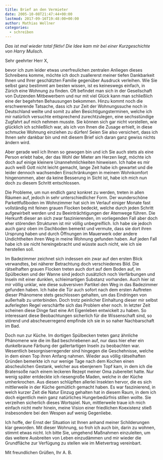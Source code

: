 ```yaml
---
title: Brief an den Vermieter
date: 2005-10-08T21:47:44+00:00
lastmod: 2017-09-16T19:48:00+00:00
author: Mathias Wellner
categories:
  - schreiben
---
```

_Das ist mal wieder total fiktiv! Die Idee kam mir bei einer Kurzgeschichte von Harry Mulisch._

Sehr geehrter Herr X,

bevor ich zum leider etwas unerfreulichen zentralen Anliegen dieses Schreibens komme, möchte ich doch zuallererst meiner tiefen Dankbarkeit Ihnen und Ihrer geschätzten Familie gegenüber Ausdruck verleihen. Wie Sie selbst ganz bestimmt am besten wissen, ist es keineswegs einfach, in Zürich eine Wohnung zu finden. Oft befindet man sich in der Gesellschaft von Dutzenden Mitbewerbern und nur mit viel Glück kann man schließlich eine der begehrten Behausungen bekommen. Hinzu kommt noch die erschwerende Tatsache, dass ich zur Zeit der Wohnungssuche noch in Deutschland weilte und somit zu allen Besichtigungsterminen, welche ich mir natürlich versuchte entsprechend zurechtzulegen, eine sechsstündige Zugfahrt auf mich nehmen musste. Sie können sich gar nicht vorstellen, wie glücklich ich schließlich war, als ich von Ihnen die Zusage erhielt, in diese schmucke Wohnung einziehen zu dürfen! Seien Sie also versichert, dass ich Ihnen sehr dankbar bin und mit diesem Brief sich daran ganz gewiss nichts ändern wird.

Aber gerade weil ich Ihnen so gewogen bin und ich Sie auch stets als eine Person erlebt habe, der das Wohl der Mieter am Herzen liegt, möchte ich doch auf einige kleinere Unannehmlichkeiten hinweisen. Ich habe es mir auch weiß Gott nicht leicht gemacht, lange Zeit habe ich gewartet und die leider dennoch wachsenden Einschränkungen in meinem Wohnkomfort hingenommen, aber da keine Besserung in Sicht ist, habe ich mich nun doch zu diesem Schritt entschlossen.

Die Probleme, um nun endlich ganz konkret zu werden, treten in allen Räumen auf, jedoch in sehr unterschiedlicher Form. Der wunderschöne Parkettfußboden im Wohnzimmer hat sich im Verlauf einiger Monate fast vollständig mit feinen grauen Flocken bedeckt, welche durch jeden Schritt aufgewirbelt werden und zu Beeinträchtigungen der Atemwege führen. Die Herkunft dieser an sich zwar faszinierenden, im vorliegenden Fall aber doch eher störenden Strukturen ist mir völlig unbegreiflich. Ich habe sie jedoch auch ganz oben im Dachboden bemerkt und vermute, dass sie dort ihren Ursprung haben und durch Öffnungen im Mauerwerk oder andere Undichtheiten ihren Weg in meine Wohnung gefunden haben. Auf jeden Fall habe ich sie nicht hereingebracht und wüsste auch nicht, wie ich sie herstellen soll.

Im Badezimmer zeichnet sich indessen ein zwar auf den ersten Blick verwandtes, bei näherer Betrachtung doch verschiedenes Bild. Die rätselhaften grauen Flocken treten auch dort auf dem Boden auf, im Spülbecken und der Wanne sind jedoch zusätzlich noch Verfärbungen und Inseln mit einer dunklen, schleimartigen Substanz vorhanden. Auch hier ist mir völlig unklar, wie diese subversiven Partikel den Weg in das Badezimmer gefunden haben. Ich habe die Tür auch sofort nach dem ersten Auftreten dieser Phänomene stets geschlossen gehalten, um das Eindringen von außerhalb zu unterbinden. Doch trotz peinlicher Einhaltung dieser mir selbst auferlegten Regel verschärfte sich das Problem eher noch. In letzter Zeit scheinen diese Dinge fast eine Art Eigenleben entwickelt zu haben. So interessant diese Beobachtungen sicherlich für die Wissenschaft sind, so störend und abscheuerregend empfinde ich sie in so naher Nachbarschaft im Bad.

Doch nun zur Küche. Im dortigen Spülbecken treten ganz ähnliche Phänomene wie die im Bad beschriebenen auf, nur dass hier eher ein dunkelbraune Färbung der gallertartigen Inseln zu beobachten war. Wesentlich besorgniserregender sind hingegen die Geschehnisse, welche in dem einen Top ihren Anfang nahmen. Wieder aus völlig rätselhaften Gründen bemerkte ich nur wenige Tage nach dem Kochen einen abscheulichen Gestank, welcher aus ebenjenem Topf kam, in dem ich die Bratensoße nach einem leckeren Rezept meiner Oma zubereitet hatte. Nur wenig später entdeckte ich riesengroße Maden, welche in der Küche umherkrochen. Aus diesen schlüpften allerlei Insekten hervor, die es sich mittlerweile in der Küche gemütlich gemacht haben. Es war faszinierend, in welch kurzer Zeit die Natur Einzug gehalten hat in diesem Raum, in dem ich doch eigentlich mein ganz natürliches Hungerbedürfnis stillen wollte. Sie verzeihen sicherlich dieses Wortspiel. Nun, mittlerweile traue ich mich einfach nicht mehr hinein, meine Vision einer friedlichen Koexistenz stieß insbesondere bei den Wespen auf wenig Gegenliebe.

Ich hoffe, der Ernst der Situation ist Ihnen anhand meiner Schilderungen klar geworden. Mit dieser Wohnung, so froh ich auch bin, darin zu wohnen, stimmt etwas nicht. Ich bitte Sie, umgehend Maßnahmen einzuleiten, um das weitere Ausbreiten von Leben einzudämmen und mir wieder die Grundfläche zur Verfügung zu stellen wie im Mietvertrag vereinbart.

Mit freundlichen Grüßen, Ihr A. B.